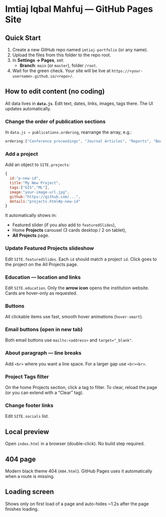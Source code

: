 
# Imtiaj Iqbal Mahfuj — GitHub Pages Site

## Quick Start
1. Create a new GitHub repo named `imtiaj-portfolio` (or any name).
2. Upload the files from this folder to the repo root.
3. In **Settings → Pages**, set:
   - **Branch**: `main` (or `master`), folder `/root`.
4. Wait for the green check. Your site will be live at `https://<your-username>.github.io/<repo>/`.

## How to edit content (no coding)
All data lives in **`data.js`**. Edit text, dates, links, images, tags there. The UI updates automatically.

### Change the order of publication sections
In `data.js → publications.ordering`, rearrange the array, e.g.:
```js
ordering:["Conference proceedings", "Journal Articles", "Reports", "Book Chapters"]
```

### Add a project
Add an object to `SITE.projects`:
```js
{
  id:"p-new-id",
  title:"My New Project",
  tags:["GIS","ML"],
  image:"your-image-url.jpg",
  github:"https://github.com/...",
  details:"projects.html#p-new-id"
}
```
It automatically shows in:
- Featured slider (if you also add to `featuredSlides`),
- Home **Projects** carousel (3 cards desktop / 2 on tablet),
- **All Projects** page.

### Update Featured Projects slideshow
Edit `SITE.featuredSlides`. Each `id` should match a project `id`. Click goes to the project on the All Projects page.

### Education — location and links
Edit `SITE.education`. Only the **arrow icon** opens the institution website. Cards are hover-only as requested.

### Buttons
All clickable items use fast, smooth hover animations (`hover-smart`).

### Email buttons (open in new tab)
Both email buttons use `mailto:<address>` and `target="_blank"`.

### About paragraph — line breaks
Add `<br>` where you want a line space. For a larger gap use `<br><br>`.

### Project Tags filter
On the home Projects section, click a tag to filter. To clear, reload the page (or you can extend with a “Clear” tag).

### Change footer links
Edit `SITE.socials` list.

## Local preview
Open `index.html` in a browser (double-click). No build step required.

## 404 page
Modern black theme 404 (`404.html`). GitHub Pages uses it automatically when a route is missing.

## Loading screen
Shows only on first load of a page and auto-hides ~1.2s after the page finishes loading.
